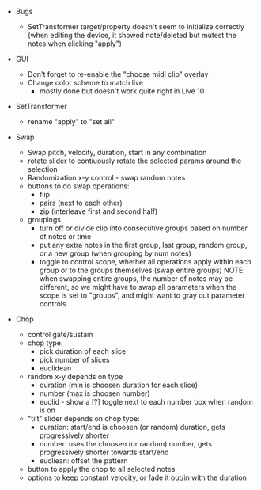 - Bugs
  - SetTransformer target/property doesn't seem to initialize correctly (when editing the device, it showed note/deleted but mutest the notes when clicking "apply")

- GUI
  - Don't forget to re-enable the "choose midi clip" overlay
  - Change color scheme to match live
    - mostly done but doesn't work quite right in Live 10

- SetTransformer
  - rename "apply" to "set all"

- Swap
  - Swap pitch, velocity, duration, start in any combination
  - rotate slider to contiuously rotate the selected params around the selection
  - Randomization x-y control - swap random notes 
  - buttons to do swap operations:
    - flip
    - pairs (next to each other)
    - zip (interleave first and second half)
  - groupings
    - turn off or divide clip into consecutive groups based on number of notes or time
    - put any extra notes in the first group, last group, random group, or a new group (when grouping by num notes)
    - toggle to control scope, whether all operations apply within each group or to the groups themselves (swap entire groups)
      NOTE: when swapping entire groups, the number of notes may be different, so we might have to swap all parameters when the
      scope is set to "groups", and might want to gray out parameter controls

- Chop
  - control gate/sustain
  - chop type:
    - pick duration of each slice
    - pick number of slices
    - euclidean
  - random x-y depends on type
    - duration (min is choosen duration for each slice)
    - number (max is choosen number)   
    - euclid -  show a [?] toggle next to each number box when random is on
  - "tilt" slider depends on chop type:
    - duration: start/end is choosen (or random) duration, gets progressively shorter
    - number: uses the choosen (or random) number, gets progressively shorter towards start/end
    - eucliean: offset the pattern
  - button to apply the chop to all selected notes
  - options to keep constant velocity, or fade it out/in with the duration